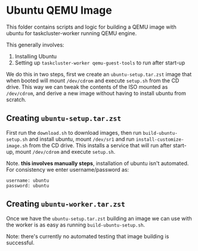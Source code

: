 Ubuntu QEMU Image
=================

This folder contains scripts and logic for building a QEMU image with ubuntu
for taskcluster-worker running QEMU engine.

This generally involves:
 1) Installing Ubuntu
 2) Setting up `taskcluster-worker qemu-guest-tools` to run after start-up

We do this in two steps, first we create an `ubuntu-setup.tar.zst` image that
when booted will mount `/dev/cdrom` and execute `setup.sh` from the CD drive.
This way we can tweak the contents of the ISO mounted as `/dev/cdrom`, and
derive a new image without having to install ubuntu from scratch.

Creating `ubuntu-setup.tar.zst`
-------------------------------
First run the `download.sh` to download images, then run `build-ubuntu-setup.sh`
and install ubuntu, mount `/dev/sr1` and run `install-customize-image.sh` from
the CD drive. This installs a service that will run after start-up, mount
`/dev/cdrom` and execute `setup.sh`.

Note. **this involves manually steps**, installation of ubuntu isn't automated.
For consistency we enter username/password as:

```
username: ubuntu
password: ubuntu
```

Creating `ubuntu-worker.tar.zst`
-------------------------------
Once we have the `ubuntu-setup.tar.zst` building an image we can use with the
worker is as easy as running `build-ubuntu-setup.sh`.

Note: there's currently no automated testing that image building is successful.
